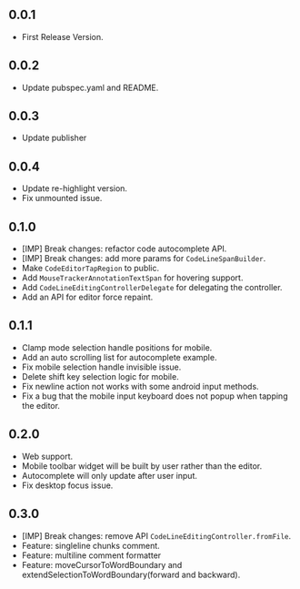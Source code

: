 ## 0.0.1

* First Release Version.

## 0.0.2

* Update pubspec.yaml and README.

## 0.0.3

* Update publisher

## 0.0.4

* Update re-highlight version.
* Fix unmounted issue.

## 0.1.0
* [IMP] Break changes: refactor code autocomplete API.
* [IMP] Break changes: add more params for `CodeLineSpanBuilder`.
* Make `CodeEditorTapRegion` to public.
* Add `MouseTrackerAnnotationTextSpan` for hovering support.
* Add `CodeLineEditingControllerDelegate` for delegating the controller.
* Add an API for editor force repaint.

## 0.1.1
* Clamp mode selection handle positions for mobile.
* Add an auto scrolling list for autocomplete example.
* Fix mobile selection handle invisible issue.
* Delete shift key selection logic for mobile.
* Fix newline action not works with some android input methods.
* Fix a bug that the mobile input keyboard does not popup when tapping the editor.

## 0.2.0
* Web support.
* Mobile toolbar widget will be built by user rather than the editor.
* Autocomplete will only update after user input.
* Fix desktop focus issue.

## 0.3.0
* [IMP] Break changes: remove API `CodeLineEditingController.fromFile`.
* Feature: singleline chunks comment.
* Feature: multiline comment formatter
* Feature: moveCursorToWordBoundary and extendSelectionToWordBoundary(forward and backward).